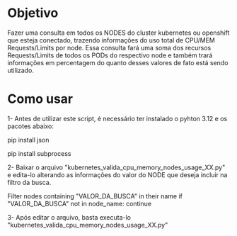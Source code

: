 # Objetivo

Fazer uma consulta em todos os NODES do cluster kubernetes ou openshift que esteja conectado, trazendo informações do uso total de CPU/MEM Requests/Limits por node.
Essa consulta fará uma soma dos recursos Requests/Limits de todos os PODs do respectivo node e também trará informações em percentagem do quanto desses valores de fato está sendo utilizado.
# Como usar

1- Antes de utilizar este script, é necessário ter instalado o pyhton 3.12 e os pacotes abaixo:

pip install json

pip install subprocess

2- Baixar o arquivo "kubernetes_valida_cpu_memory_nodes_usage_XX.py" e edita-lo alterando as informações do valor do NODE que deseja incluir na filtro da busca.

Filter nodes containing "VALOR_DA_BUSCA" in their name
      if "VALOR_DA_BUSCA" not in node_name:
            continue
            
3- Após editar o arquivo, basta executa-lo "kubernetes_valida_cpu_memory_nodes_usage_XX.py"

